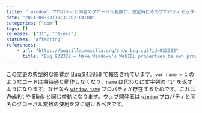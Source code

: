 ```yaml
---
title: "`window` プロパティと同名のグローバル変数が、設定時にそのプロパティセッターを呼び出すようになりました"
date: "2014-04-03T19:31:02-04:00"
categories: ["dom"]
tags: []
releases: ["31", "31-esr"]
statuses: "affecting"
references:
    - url: "https://bugzilla.mozilla.org/show_bug.cgi?id=932322"
      title: "Bug 932322 – Make Window\'s WebIDL properties be own properties of window"
---
```

この変更の典型的な影響が [Bug 943958](https://bugzilla.mozilla.org/show_bug.cgi?id=943958) で報告されています。`var name = 1` のようなコードは期待通り動作しなくなり、`name` は代わりに文字列の `"1"` を返すようになります。なぜなら [`window.name`](https://developer.mozilla.org/docs/Web/API/window.name) プロパティが存在するためです。これは WebKit や Blink と同じ挙動になります。ウェブ開発者は [`window`](https://developer.mozilla.org/docs/Web/API/window) プロパティと同名のグローバル変数の使用を常に避けるべきです。
